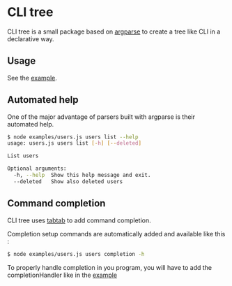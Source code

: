 CLI tree
========

CLI tree is a small package based on [argparse] to create a tree like CLI in a declarative
way.

## Usage

See the [example].

## Automated help

One of the major advantage of parsers built with argparse is their automated help.

```bash
$ node examples/users.js users list --help
usage: users.js users list [-h] [--deleted]

List users

Optional arguments:
  -h, --help  Show this help message and exit.
  --deleted   Show also deleted users
```

## Command completion

CLI tree uses [tabtab] to add command completion.

Completion setup commands are automatically added and available like this :

```bash
$ node examples/users.js users completion -h
```

To properly handle completion in you program, you will have to add the completionHandler like in
the [example]




[example]: ./examples/users.js
[argparse]: https://github.com/nodeca/argparse
[tabtab]: https://www.npmjs.com/package/tabtab
